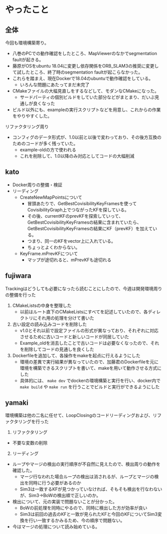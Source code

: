 # やったこと

## 全体

今回も環境構築寄り。

- 八巻のPCでの動作確認をしたところ、MapViewerのなかでsegmentation faultが起きる。
- 藤原がOSをubuntu 18.04に変更し依存関係をORB_SLAM3の推奨に変更して試したところ、終了時のsegmentation faultが起こらなかった。
- これらを踏まえ、現在Dockerで18.04のubuntuで動作確認をしている。
  - いろんな問題にあたってまだ未完了
- CMakeファイルの大幅見直しをするなどして、モダンなCMakeになった。
  - サードパーティの個別ビルドをしていた部分などがまとまり、だいぶ見通しが良くなった
- ビルド以外にも、exampleの実行スクリプトなどを用意し、これからの作業をやりやすくした。

リファクタリング周り

- コンフィグのデータ形式が、1.0以前と以後で変わっており、その後方互換のためのコードが多く残っていた。
  - example-oldの方で使われる
  - これを削除して、1.0以降のみ対応としてコードの大幅削減

## kato

- Docker周りの整備・検証
- リーディング
  - CreateNewMapPointsについて
    - 冒頭あたりで、GetBestCovisibilityKeyFramesを使ってCovisibilityGraph上でつながったKFを探している。
    - その後、currentKFのprevKFを探索していって、GetBestCovisibilityKeyFramesの結果に含まれていたら、GetBestCovisibilityKeyFramesの結果にKF（prevKF）を加えている。
    - つまり、同一のKFをvector上に入れている。
    - ちょっとよくわからない。
  - KeyFrame.mPrevKFについて
    - マップが途切れると、mPrevKFも途切れる

## fujiwara

Trackingはどうしても必要になったら読むことにしたので、今週は開発環境周りの整備を行った

1. CMakeListsの中身を整理した
   - 以前はルート直下のCMakeListsにすべてを記述していたので、各ディレクトリにそれ用の処理を分けて書いた
2. 古い設定の読み込みコードを削除した
   - v1.0とそれ以前で設定ファイルの形式が異なっており、それぞれに対応させるために古いコードと新しいコードが同居していた
   - Example_oldを消去したことで古いコードは必要なくなったので、それを削除してコードの見通しを良くした
3. Dockerfileを追加して、各操作をmakeを起点に行えるようにした
   - 環境の差異で実行結果が異なっていたので、加藤君のDockerfileを元に環境を構築できるスクリプトを書いて、makeを用いて動作させる方式にした
   - 具体的には、 `make dev` でdockerの環境構築と実行を行い、docker内で `make build` や `make run` を行うことでビルドと実行ができるようにした

## yamaki

環境構築は他の二名に任せて、LoopClosingのコードリーディングおよび、リファクタリングを行った

1. リファクタリング

- 不要な変数の削除

2. リーディング

- ループやマージの検出の実行順序が不自然に見えたので、検出周りの動作を確認した。
  - マージ行なわれた場合ループの検出は消されるが、ループとマージの検出を同時に行う必要があるのか
  - Sim3は一致するKFが見つかっていなければ、そもそも検出を行なわないが、Sim3→BoWの検出順で正しいのか。
- 検出について、元の実装で問題ないことが分かった。
  - BoWの前処理を同時にやるので、同時に検出した方が効率が良い
  - Sim3は前回の過去のKFと一致が見られたKFと今回のKFについてSim3変換を行い一致するかみるため、今の順序で問題ない。
- 今はマージの処理について読み始めている。
